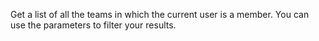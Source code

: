 Get a list of all the teams in which the current user is a member.
You can use the parameters to filter your results.

